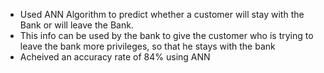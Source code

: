 * Used ANN Algorithm to predict whether a customer will stay with the Bank or will leave the Bank.
* This info can be used by the bank to give the customer who is trying to leave the bank more privileges, so that he stays with the bank
* Acheived an accuracy rate of 84% using ANN

